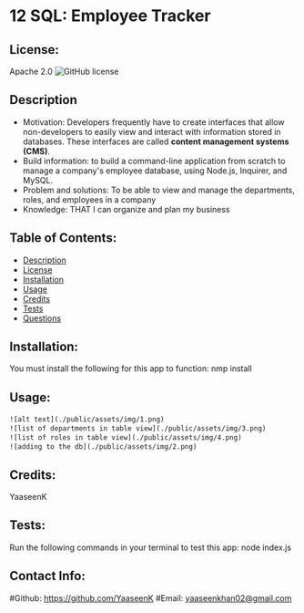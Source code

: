 
  # 12 SQL: Employee Tracker

  ## License:
   Apache 2.0   ![GitHub license](https://img.shields.io/badge/License-Apache%202.0-blue.svg)

  ## Description 
   * Motivation:
    Developers frequently have to create interfaces that allow non-developers to easily view and interact with information stored in databases. These interfaces are called **content management systems (CMS)**.
   * Build information:
    to build a command-line application from scratch to manage a company's employee database, using Node.js, Inquirer, and MySQL.
   * Problem and solutions:
    To be able to view and manage the departments, roles, and employees in a company
   * Knowledge:
    THAT I can organize and plan my business

  ## Table of Contents:
   * [Description](#description)
   * [License](#license)
   * [Installation](#installation)
   * [Usage](#usage)
   * [Credits](#Credits)
   * [Tests](#tests)
   * [Questions](#questions)

  ## Installation:
   You must install the following for this app to function:
   nmp install

  ## Usage:
  	![alt text](./public/assets/img/1.png)
  	![list of departments in table view](./public/assets/img/3.png)
  	![list of roles in table view](./public/assets/img/4.png)
  	![adding to the db](./public/assets/img/2.png)

  ## Credits:
   YaaseenK

  ## Tests:
   Run the following commands in your terminal to test this app:
   node index.js

  ## Contact Info:
   #Github: https://github.com/YaaseenK
   #Email: yaaseenkhan02@gmail.com
